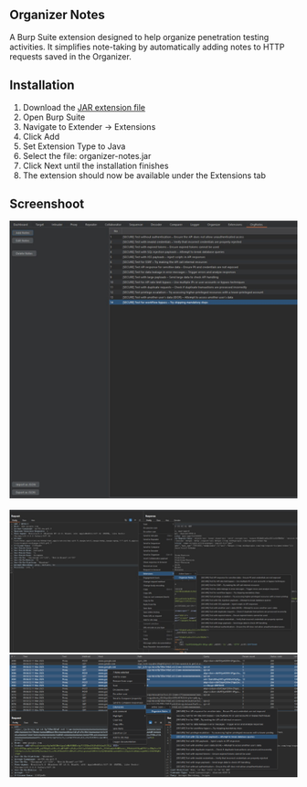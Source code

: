 ## Organizer Notes
A Burp Suite extension designed to help organize penetration testing activities. It simplifies note-taking by automatically adding notes to HTTP requests saved in the Organizer.

## Installation
1. Download the <a href="https://github.com/luqmanhy/burp-organizer-notes/releases">JAR extension file</a>
2. Open Burp Suite
3. Navigate to Extender → Extensions
4. Click Add
5. Set Extension Type to Java
6. Select the file: organizer-notes.jar
7. Click Next until the installation finishes
8. The extension should now be available under the Extensions tab

## Screenshoot
<p align="center">
<a href="https://github.com/luqmanhy/burp-organizer-notes"><img src="/static/orgnotes.jpg" alt="Organizer Notes"></a><br><br>
<a href="https://github.com/luqmanhy/burp-organizer-notes"><img src="/static/orgnotes-2.jpg" alt="Organizer Notes"></a>
<a href="https://github.com/luqmanhy/burp-organizer-notes"><img src="/static/orgnotes-3.png" alt="Organizer Notes"></a>

</p>


